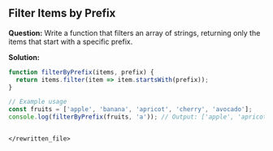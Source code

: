 ## Filter Items by Prefix

**Question:** Write a function that filters an array of strings, returning only the items that start with a specific prefix.

**Solution:**

```javascript
function filterByPrefix(items, prefix) {
  return items.filter(item => item.startsWith(prefix));
}

// Example usage
const fruits = ['apple', 'banana', 'apricot', 'cherry', 'avocado'];
console.log(filterByPrefix(fruits, 'a')); // Output: ['apple', 'apricot', 'avocado']
```
```

</rewritten_file>
